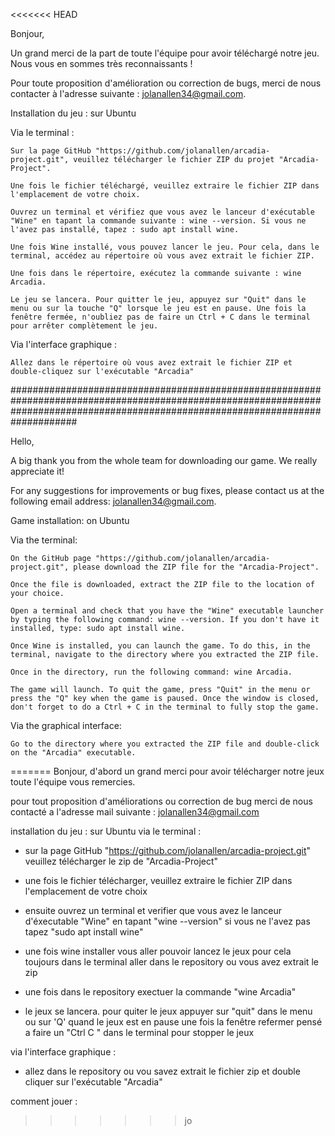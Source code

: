 <<<<<<< HEAD

Bonjour,

Un grand merci de la part de toute l'équipe pour avoir téléchargé notre jeu. Nous vous en sommes très reconnaissants !

Pour toute proposition d'amélioration ou correction de bugs, merci de nous contacter à l'adresse suivante : jolanallen34@gmail.com.

Installation du jeu : sur Ubuntu

Via le terminal :

    Sur la page GitHub "https://github.com/jolanallen/arcadia-project.git", veuillez télécharger le fichier ZIP du projet "Arcadia-Project".

    Une fois le fichier téléchargé, veuillez extraire le fichier ZIP dans l'emplacement de votre choix.

    Ouvrez un terminal et vérifiez que vous avez le lanceur d'exécutable "Wine" en tapant la commande suivante : wine --version. Si vous ne l'avez pas installé, tapez : sudo apt install wine.

    Une fois Wine installé, vous pouvez lancer le jeu. Pour cela, dans le terminal, accédez au répertoire où vous avez extrait le fichier ZIP.

    Une fois dans le répertoire, exécutez la commande suivante : wine Arcadia.

    Le jeu se lancera. Pour quitter le jeu, appuyez sur "Quit" dans le menu ou sur la touche "Q" lorsque le jeu est en pause. Une fois la fenêtre fermée, n'oubliez pas de faire un Ctrl + C dans le terminal pour arrêter complètement le jeu.

Via l'interface graphique :

    Allez dans le répertoire où vous avez extrait le fichier ZIP et double-cliquez sur l'exécutable "Arcadia"

####################################################################################################################################################################################

Hello,

A big thank you from the whole team for downloading our game. We really appreciate it!

For any suggestions for improvements or bug fixes, please contact us at the following email address: jolanallen34@gmail.com.

Game installation: on Ubuntu

Via the terminal:

    On the GitHub page "https://github.com/jolanallen/arcadia-project.git", please download the ZIP file for the "Arcadia-Project".

    Once the file is downloaded, extract the ZIP file to the location of your choice.

    Open a terminal and check that you have the "Wine" executable launcher by typing the following command: wine --version. If you don't have it installed, type: sudo apt install wine.

    Once Wine is installed, you can launch the game. To do this, in the terminal, navigate to the directory where you extracted the ZIP file.

    Once in the directory, run the following command: wine Arcadia.

    The game will launch. To quit the game, press "Quit" in the menu or press the "Q" key when the game is paused. Once the window is closed, don't forget to do a Ctrl + C in the terminal to fully stop the game.

Via the graphical interface:

    Go to the directory where you extracted the ZIP file and double-click on the "Arcadia" executable.


=======
Bonjour, d'abord un grand merci pour avoir télécharger notre jeux toute l'équipe vous remercies.

pour tout proposition d'améliorations ou correction de bug merci de nous contacté a l'adresse mail suivante : jolanallen34@gmail.com


installation du jeu : sur Ubuntu
via le terminal :
- sur la page GitHub "https://github.com/jolanallen/arcadia-project.git" veuillez télécharger le zip de "Arcadia-Project"

- une fois le fichier télécharger, veuillez extraire le fichier ZIP dans l'emplacement de votre choix 

- ensuite ouvrez un terminal et verifier que vous avez le lanceur d'éxecutable "Wine" en tapant "wine --version" si vous ne l'avez pas tapez "sudo apt install wine"

- une fois wine installer vous aller pouvoir lancez le jeux pour cela toujours dans le terminal aller dans le repository ou vous avez extrait le zip 

- une fois dans le repository exectuer la commande "wine Arcadia"

- le jeux se lancera. pour quiter le jeux appuyer sur "quit" dans le menu ou sur 'Q' quand le jeux est en pause une fois la fenêtre refermer pensé a faire un "Ctrl C " dans le terminal pour stopper le jeux

via l'interface graphique :
- allez dans le repository ou vou savez extrait le fichier zip et double cliquer sur l'exécutable "Arcadia"


comment jouer :

>>>>>>> jo

